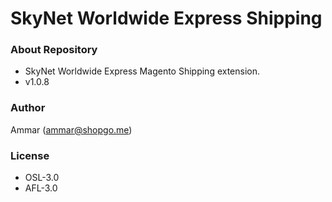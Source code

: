 # SkyNet Worldwide Express Shipping #

### About Repository ###

* SkyNet Worldwide Express Magento Shipping extension.
* v1.0.8

### Author ###

Ammar (<ammar@shopgo.me>)

### License ###

* OSL-3.0
* AFL-3.0
